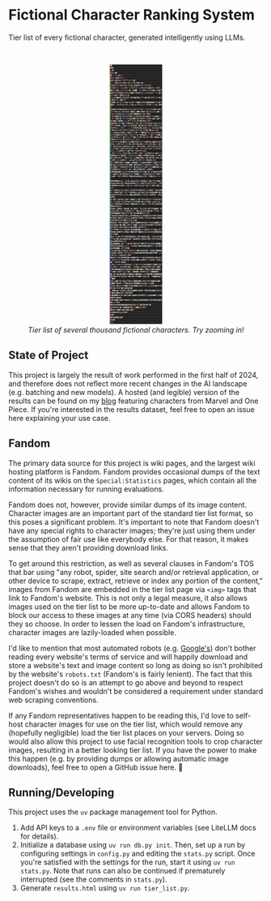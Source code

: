 # Fictional Character Ranking System

Tier list of every fictional character, generated intelligently using LLMs.

<br>

<p align="center">
<img src="screenshot.webp" height=512>
<br>
<i>Tier list of several thousand fictional characters. Try zooming in!</i>
</p>

## State of Project

This project is largely the result of work performed in the first half of 2024, and therefore does not reflect more recent changes in the AI landscape (e.g. batching and new models). A hosted (and legible) version of the results can be found on my [blog](https://bengarvin.dev) featuring characters from Marvel and One Piece. If you're interested in the results dataset, feel free to open an issue here explaining your use case.

## Fandom

The primary data source for this project is wiki pages, and the largest wiki hosting platform is Fandom. Fandom provides occasional dumps of the text content of its wikis on the `Special:Statistics` pages, which contain all the information necessary for running evaluations.

Fandom does not, however, provide similar dumps of its image content. Character images are an important part of the standard tier list format, so this poses a significant problem. It's important to note that Fandom doesn't have any special rights to character images; they're just using them under the assumption of fair use like everybody else. For that reason, it makes sense that they aren't providing download links.

To get around this restriction, as well as several clauses in Fandom's TOS that bar using "any robot, spider, site search and/or retrieval application, or other device to scrape, extract, retrieve or index any portion of the content," images from Fandom are embedded in the tier list page via `<img>` tags that link to Fandom's website. This is not only a legal measure, it also allows images used on the tier list to be more up-to-date and allows Fandom to block our access to these images at any time (via CORS headers) should they so choose. In order to lessen the load on Fandom's infrastructure, character images are lazily-loaded when possible.

I'd like to mention that most automated robots (e.g. [Google's](https://www.google.com/search?q=site:fandom.com&udm=2)) don't bother reading every website's terms of service and will happily download and store a website's text and image content so long as doing so isn't prohibited by the website's `robots.txt` (Fandom's is fairly lenient). The fact that this project doesn't do so is an attempt to go above and beyond to respect Fandom's wishes and wouldn't be considered a requirement under standard web scraping conventions.

If any Fandom representatives happen to be reading this, I'd love to self-host character images for use on the tier list, which would remove any (hopefully negligible) load the tier list places on your servers. Doing so would also allow this project to use facial recognition tools to crop character images, resulting in a better looking tier list. If you have the power to make this happen (e.g. by providing dumps or allowing automatic image downloads), feel free to open a GitHub issue here. 🙂

## Running/Developing

This project uses the `uv` package management tool for Python.

1. Add API keys to a `.env` file or environment variables (see LiteLLM docs for details).
2. Initialize a database using `uv run db.py init`. Then, set up a run by configuring settings in `config.py` and editing the `stats.py` script. Once you're satisfied with the settings for the run, start it using `uv run stats.py`. Note that runs can also be continued if prematurely interrupted (see the comments in `stats.py`).
3. Generate `results.html` using `uv run tier_list.py`.
